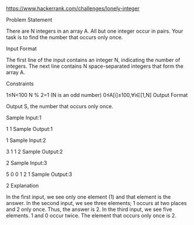 https://www.hackerrank.com/challenges/lonely-integer


Problem Statement

There are N integers in an array A. All but one integer occur in pairs. Your task is to find the number that occurs only once.

Input Format

The first line of the input contains an integer N, indicating the number of integers. The next line contains N space-separated integers that form the array A.

Constraints

1≤N<100 
N % 2=1 (N is an odd number) 
0≤A[i]≤100,∀i∈[1,N]
Output Format

Output S, the number that occurs only once.

Sample Input:1

1
1
Sample Output:1

1
Sample Input:2

3
1 1 2
Sample Output:2

2
Sample Input:3

5
0 0 1 2 1
Sample Output:3

2
Explanation

In the first input, we see only one element (1) and that element is the answer. 
In the second input, we see three elements; 1 occurs at two places and 2 only once. Thus, the answer is 2. 
In the third input, we see five elements. 1 and 0 occur twice. The element that occurs only once is 2.